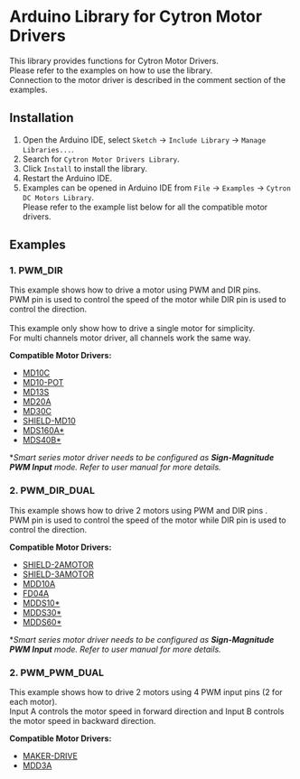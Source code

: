 # Arduino Library for Cytron Motor Drivers
This library provides functions for Cytron Motor Drivers.<br>
Please refer to the examples on how to use the library.<br>
Connection to the motor driver is described in the comment section of the examples.

## Installation
1. Open the Arduino IDE, select `Sketch` -> `Include Library` -> `Manage Libraries...`.
2. Search for `Cytron Motor Drivers Library`.
3. Click `Install` to install the library.
4. Restart the Arduino IDE.
5. Examples can be opened in Arduino IDE from `File` -> `Examples` -> `Cytron DC Motors Library`.<br>
Please refer to the example list below for all the compatible motor drivers.


## Examples
### 1. PWM_DIR
This example shows how to drive a motor using PWM and DIR pins.<br>
PWM pin is used to control the speed of the motor while DIR pin is used to control the direction.<br>
<br>
This example only show how to drive a single motor for simplicity.<br>
For multi channels motor driver, all channels work the same way.<br>

**Compatible Motor Drivers:**
* [MD10C](https://www.cytron.io/p-md10c)
* [MD10-POT](https://www.cytron.io/p-md10-pot)
* [MD13S](https://www.cytron.io/p-md13s)
* [MD20A](https://www.cytron.io/p-20amp-6v-30v-dc-motor-driver)
* [MD30C](https://www.cytron.io/p-md30c)
* [SHIELD-MD10](https://www.cytron.io/p-shield-md10)
* [MDS160A*](https://www.cytron.io/p-mds160a)
* [MDS40B*](https://www.cytron.io/p-mds40b)

**Smart series motor driver needs to be configured as **Sign-Magnitude PWM Input** mode. Refer to user manual for more details.*



### 2. PWM_DIR_DUAL
This example shows how to drive 2 motors using PWM and DIR pins .<br>
PWM pin is used to control the speed of the motor while DIR pin is used to control the direction.<br>

**Compatible Motor Drivers:**
* [SHIELD-2AMOTOR](https://www.cytron.io/p-shield-2amotor)
* [SHIELD-3AMOTOR](https://www.cytron.io/p-shield-3amotor)
* [MDD10A](https://www.cytron.io/p-mdd10a)
* [FD04A](https://www.cytron.io/p-fd04a)
* [MDDS10*](https://www.cytron.io/p-mdds10)
* [MDDS30*](https://www.cytron.io/p-mdds30)
* [MDDS60*](https://www.cytron.io/p-mdds60)

**Smart series motor driver needs to be configured as **Sign-Magnitude PWM Input** mode. Refer to user manual for more details.*



### 2. PWM_PWM_DUAL
This example shows how to drive 2 motors using 4 PWM input pins (2 for each motor).<br>
Input A controls the motor speed in forward direction and Input B controls the motor speed in backward direction.<br>

**Compatible Motor Drivers:**
* [MAKER-DRIVE](https://www.cytron.io/p-maker-drive)
* [MDD3A](https://www.cytron.io/p-mdd3a)
